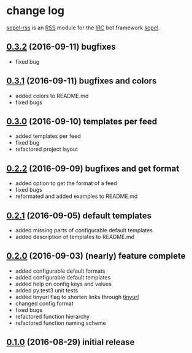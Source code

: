 # change log

[sopel-rss](https://github.com/RebelCodeBase/sopel-rss) is an [RSS](https://en.wikipedia.org/wiki/RSS) module for the [IRC](https://en.wikipedia.org/wiki/Internet_Relay_Chat) bot framework [sopel](https://github.com/sopel-irc/sopel). 

## [0.3.2](https://github.com/RebelCodeBase/sopel-rss/tree/v0.3.2) (2016-09-11) bugfixes

- fixed bug

## [0.3.1](https://github.com/RebelCodeBase/sopel-rss/tree/v0.3.1) (2016-09-11) bugfixes and colors

- added colors to README.md
- fixed bugs

## [0.3.0](https://github.com/RebelCodeBase/sopel-rss/tree/v0.3.0) (2016-09-10) templates per feed

- added templates per feed
- fixed bug
- refactored project layout

## [0.2.2](https://github.com/RebelCodeBase/sopel-rss/tree/v0.2.2) (2016-09-09) bugfixes and get format

- added option to get the format of a feed
- fixed bugs
- reformated and added examples to README.md

## [0.2.1](https://github.com/RebelCodeBase/sopel-rss/tree/v0.2.1) (2016-09-05) default templates

- added missing parts of configurable default templates
- added description of templates to README.md

## [0.2.0](https://github.com/RebelCodeBase/sopel-rss/tree/v0.2.0) (2016-09-03) (nearly) feature complete

- added configurable default formats
- added configurable default templates
- added help on config keys and values
- added py.test3 unit tests
- added tinyurl flag to shorten links through [tinyurl](https://www.tinyurl.com/)
- changed config format
- fixed bugs
- refactored function hierarchy
- refactored function naming scheme

## [0.1.0](https://github.com/RebelCodeBase/sopel-rss/tree/v0.1.0) (2016-08-29) initial release
